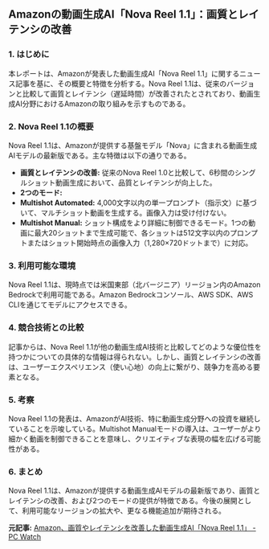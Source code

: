 ## Amazonの動画生成AI「Nova Reel 1.1」：画質とレイテンシの改善

### 1. はじめに

本レポートは、Amazonが発表した動画生成AI「Nova Reel 1.1」に関するニュース記事を基に、その概要と特徴を分析する。Nova Reel 1.1は、従来のバージョンと比較して画質とレイテンシ（遅延時間）が改善されたとされており、動画生成AI分野におけるAmazonの取り組みを示すものである。

### 2. Nova Reel 1.1の概要

Nova Reel 1.1は、Amazonが提供する基盤モデル「Nova」に含まれる動画生成AIモデルの最新版である。主な特徴は以下の通りである。

* **画質とレイテンシの改善:** 従来のNova Reel 1.0と比較して、6秒間のシングルショット動画生成において、品質とレイテンシが向上した。
* **2つのモード:**
 * **Multishot Automated:** 4,000文字以内の単一プロンプト（指示文）に基づいて、マルチショット動画を生成する。画像入力は受け付けない。
 * **Multishot Manual:** ショット構成をより詳細に制御できるモード。1つの動画に最大20ショットまで生成可能で、各ショットは512文字以内のプロンプトまたはショット開始時点の画像入力（1,280×720ドットまで）に対応。

### 3. 利用可能な環境

Nova Reel 1.1は、現時点では米国東部（北バージニア）リージョン内のAmazon Bedrockで利用可能である。Amazon Bedrockコンソール、AWS SDK、AWS CLIを通じてモデルにアクセスできる。

### 4. 競合技術との比較

記事からは、Nova Reel 1.1が他の動画生成AI技術と比較してどのような優位性を持つかについての具体的な情報は得られない。しかし、画質とレイテンシの改善は、ユーザーエクスペリエンス（使い心地）の向上に繋がり、競争力を高める要素となる。

### 5. 考察

Nova Reel 1.1の発表は、AmazonがAI技術、特に動画生成分野への投資を継続していることを示唆している。Multishot Manualモードの導入は、ユーザーがより細かく動画を制御できることを意味し、クリエイティブな表現の幅を広げる可能性がある。

### 6. まとめ

Nova Reel 1.1は、Amazonが提供する動画生成AIモデルの最新版であり、画質とレイテンシの改善、および2つのモードの提供が特徴である。今後の展開として、利用可能なリージョンの拡大や、更なる機能追加が期待される。



**元記事:** [Amazon、画質やレイテンシを改善した動画生成AI「Nova Reel 1.1」 - PC Watch](https://pc.watch.impress.co.jp/docs/news/2005085.html)